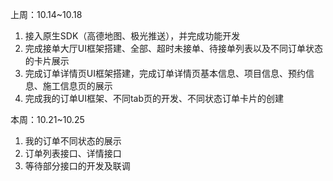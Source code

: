 上周：10.14~10.18
1. 接入原生SDK（高德地图、极光推送），并完成功能开发  
2. 完成接单大厅UI框架搭建、全部、超时未接单、待接单列表以及不同订单状态的卡片展示
3. 完成订单详情页UI框架搭建，完成订单详情页基本信息、项目信息、预约信息、施工信息页的展示
4. 完成我的订单UI框架、不同tab页的开发、不同状态订单卡片的创建

本周：10.21~10.25
1. 我的订单不同状态的展示
2. 订单列表接口、详情接口
3. 等待部分接口的开发及联调